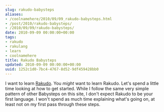 ```yaml
---
slug: rakudo-babysteps
aliases:
- /coolnamehere/2010/09/09_rakudo-babysteps.html
- /post/2010/rakudo-babysteps/
- /2010/09/09/rakudo-babysteps/
date: 2010-09-09 00:00:00+00:00
tags:
- rakudo
- rakulang
- learn
- coolnamehere
title: Rakudo Babysteps
updated: 2010-09-09 00:00:00+00:00
uuid: 1252c1d0-7bc4-4767-8d52-9df459428bb0
---
```

<!-- TEASER_END -->
[Rakudo]: /tags/rakudo/

I want to learn [Rakudo][]. You *might* want to learn Rakudo.
Let's spend a little time looking at how to get started. While I follow the same very simple pattern of
other Babysteps on this site, I don't expect Rakudo to be your first language. I won't spend as much time
explaining what's going on, at least not on my first pass through these steps.